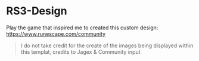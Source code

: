 # RS3-Design


Play the game that inspired me to created this custom design: 
https://www.runescape.com/community


> I do not take credit for the create of the images being displayed within this templat, credits to Jagex & Community input

